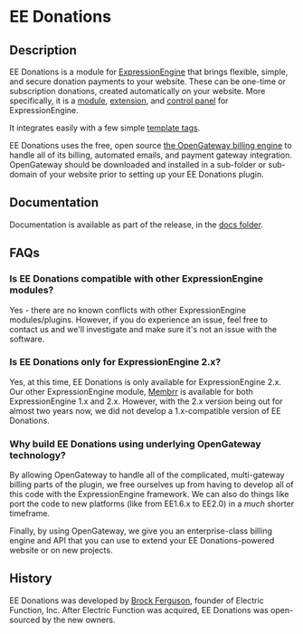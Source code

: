 # EE Donations

## Description

EE Donations is a module for [ExpressionEngine](http://www.expressionengine.com) that brings flexible, simple, and secure
donation payments to your website.  These can be one-time or subscription donations, created automatically on your website.
More specifically, it is a
[module](http://expressionengine.com/public_beta/docs/development/modules.html), [extension](http://expressionengine.com/docs/development/extensions.html),
and [control panel](http://expressionengine.com/public_beta/docs/development/modules.html#control_panel_file) for ExpressionEngine.

It integrates easily with a few simple [template tags](/docs/template_tags).

EE Donations uses the free, open source [the OpenGateway billing engine](http://www.github.com/electricfunction/opengateway) to handle all of its billing, automated emails, and
payment gateway integration.  OpenGateway should be downloaded
and installed in a sub-folder or sub-domain of your website prior to setting up your EE Donations plugin.

## Documentation

Documentation is available as part of the release, in the [docs folder](/docs/).

## FAQs

### Is EE Donations compatible with other ExpressionEngine modules?

Yes - there are no known conflicts with other ExpressionEngine modules/plugins.  However, if you do experience an issue,
feel free to contact us and we'll investigate and make sure it's not an issue with the software.

### Is EE Donations only for ExpressionEngine 2.x?

Yes, at this time, EE Donations is only available for ExpressionEngine 2.x.  Our other ExpressionEngine module, [Membrr](http://www.github.com/electricfunction/membrr)
is available for both ExpressionEngine 1.x and 2.x.  However, with the 2.x version being out for almost two years now, we did not develop a 1.x-compatible
version of EE Donations.

### Why build EE Donations using underlying OpenGateway technology?

By allowing OpenGateway to handle all of the complicated, multi-gateway billing parts of the plugin, we free ourselves up
from having to develop all of this code with the ExpressionEngine framework.  We can also do things like port the code to new
platforms (like from EE1.6.x to EE2.0) in a _much_ shorter timeframe.

Finally, by using OpenGateway, we give you an enterprise-class billing engine and API that you can use to extend your
EE Donations-powered website or on new projects.

## History

EE Donations was developed by [Brock Ferguson](http://www.brockferguson.com), founder of Electric Function, Inc. After Electric Function was acquired,
EE Donations was open-sourced by the new owners.